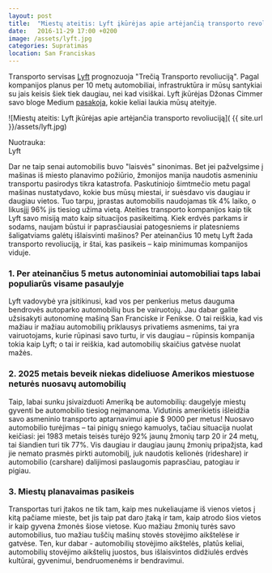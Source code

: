 ```yaml
---
layout: post
title:  "Miestų ateitis: Lyft įkūrėjas apie artėjančią transporto revoliuciją"
date:   2016-11-29 17:00 +0200
image: /assets/lyft.jpg
categories: Supratimas
location: San Franciskas
---
```


<p>Тransporto servisas <a href="https://www.lyft.com/" target="_blank">Lyft</a> prognozuoja "Trečią Transporto revoliuciją". Pagal kompanijos planus
per 10 metų automobiliai, infrastruktūra ir mūsų santykiai su jais keisis šiek tiek daugiau, nei kad
visiškai. Lyft įkūrėjas Džonas Cimmer savo bloge Medium <a href="https://medium.com/@johnzimmer/the-third-transportation-revolution-27860f05fa91#.9m7oxz8ac" target="_blank">pasakoja</a>, kokie keliai laukia mūsų
ateityje.
</p>

![Miestų ateitis: Lyft įkūrėjas apie artėjančia transporto revoliuciją]( {{ site.url }}/assets/lyft.jpg)
<div class="lighter smaller" style="margin:12px 0;">
Nuotrauka: <br />Lyft</div>

<p>
Dar ne taip senai automobilis buvo "laisvės" sinonimas. Bet jei pažvelgsime į
mašinas iš miesto planavimo požiūrio, žmonijos manija naudotis asmeniniu transportu pasirodys
tikra katastrofa. Paskutiniojo šimtmečio metu pagal mašinas nustatydavo, kokie bus mūsų miestai,
ir suėsdavo vis daugiau ir daugiau vietos. Tuo tarpu, įprastas automobilis naudojamas tik 4%
laiko, o likusįjį 96% jis tiesiog užima vietą. Ateities transporto kompanijos kaip tik Lyft savo misiją
mato kaip situacijos pasikeitimą. Kiek erdvės parkams ir sodams, naujam būstui ir paprasčiausiai
patogesniems ir platesniems šaligatviams galėtų išlaisvinti mašinos? Per ateinančius 10 metų Lyft
žada transporto revoliuciją, ir štai, kas pasikeis – kaip minimumas kompanijos viduje.
</p>

<h3>1. Per ateinančius 5 metus autonominiai automobiliai taps labai populiarūs visame pasaulyje </h3>
<p>

Lyft vadovybė yra įsitikinusi, kad vos per penkerius metus dauguma bendrovės autoparko
automobilių bus be vairuotojų. Jau dabar galite užsisakyti autonominę mašiną San Franciske ir
Fenikse. O tai reiškia, kad vis mažiau ir mažiau automobilių priklausys privatiems asmenims, tai
yra vairuotojams, kurie rūpinasi savo turtu, ir vis daugiau – rūpinsis kompanija tokia kaip Lyft; o tai
ir reiškia, kad automobilių skaičius gatvėse nuolat mažės.
</p>

<h3>2. 2025 metais beveik niekas dideliuose Amerikos miestuose neturės nuosavų automobilių</h3>

<p> Taip, labai sunku įsivaizduoti Ameriką be automobilių: daugelyje miestų gyventi be automobilio
tiesiog neįmanoma. Vidutinis amerikietis išleidžia savo asmeninio transporto aptarnavimui apie
$ 9000 per metus! Nuosavo automobilio turėjimas – tai pinigų sniego kamuolys, tačiau situacija nuolat keičiasi:
jei 1983 metais teisės turėjo 92% jaunų žmonių tarp 20 ir 24 metų, tai šiandien turi tik 77%. Vis
daugiau ir daugiau jaunų žmonių pripažįsta, kad jie nemato prasmės pirkti automobilį, juk naudotis
kelionės <span class="italic smaller">(rideshare)</span> ir automobilio <span class="italic smaller">(carshare)</span> dalijimosi paslaugomis paprasčiau, patogiau ir pigiau.
</p>

<h3>3. Miestų planavaimas pasikeis</h3>
<p>
Transportas turi įtakos ne tik tam, kaip mes nukeliaujame iš vienos vietos į kitą pačiame mieste, bet jis
taip pat daro įtaką ir tam, kaip atrodo šios vietos ir kaip gyvena žmonės šiose vietose. Kuo mažiau
žmonių turės savo automobilius, tuo mažiau tuščių mašinų stovės stovėjimo aikštelėse ir
gatvėse. Ten, kur dabar - automobilių stovėjimo aikštelės, platūs keliai, automobilių stovėjimo
aikštelių juostos, bus išlaisvintos didžiulės erdvės kultūrai, gyvenimui, bendruomenėms ir
bendravimui.
</p>
